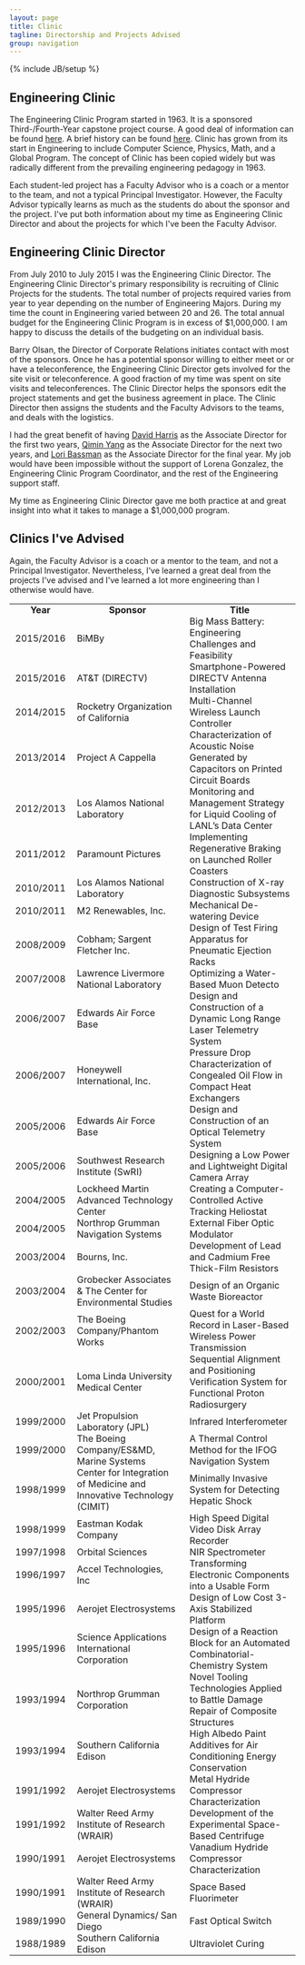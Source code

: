 ```yaml
---
layout: page
title: Clinic
tagline: Directorship and Projects Advised
group: navigation
---
```

{% include JB/setup %}

## Engineering Clinic
The Engineering Clinic Program started in 1963. It is a sponsored Third-/Fourth-Year capstone project course.
A good deal of information can be found [here](https://www.hmc.edu/clinic/).
A brief history can be found [here](https://www.hmc.edu/clinic/history-of-the-clinic-program/). Clinic 
has grown from its start in Engineering to include Computer Science, Physics, Math, and a
Global Program. The concept of Clinic has been copied widely but was radically different 
from the prevailing engineering pedagogy in 1963.

Each student-led project has a Faculty Advisor who is a coach or a mentor to the team,
and not a typical Principal Investigator. However, the Faculty Advisor typically learns
as much as the students do about the sponsor and the project. I've put both information about
my time as Engineering Clinic Director and about the projects for which I've been the Faculty Advisor.

## Engineering Clinic Director
From July 2010 to July 2015 I was the Engineering Clinic Director. The Engineering Clinic Director's
primary responsibility is recruiting of Clinic Projects for the students. The total number
of projects required varies from year to year depending on the number of Engineering Majors.
During my time the count in Engineering varied between 20 and 26. The total annual budget
for the Engineering Clinic Program is in excess of $1,000,000. I am happy to discuss the details
of the budgeting on an individual basis.

Barry Olsan, the Director of Corporate Relations initiates contact with most of the sponsors.
Once he has a potential sponsor willing to either meet or or have a teleconference, the
Engineering Clinic Director gets involved for the site visit or teleconference. A good
fraction of my time was spent on site visits and teleconferences. The Clinic Director 
helps the sponsors edit the project statements and get the business agreement in place.
The Clinic Director then assigns the students and the Faculty Advisors to the teams, and
deals with the logistics.

I had the great benefit of having [David Harris](http://pages.hmc.edu/harris/)
as the Associate Director for the first two
years, [Qimin Yang](https://www.hmc.edu/about-hmc/hmc-experts/yang-qimin/)
as the Associate Director for the next two years, and [Lori Bassman](http://pages.hmc.edu/bassman/) as
the Associate Director for the final year. My job would have been impossible without the support
of Lorena Gonzalez, the Engineering Clinic Program Coordinator, and the rest of the
Engineering support staff.

My time as Engineering Clinic Director gave me both practice at and great insight
into what it takes to manage a $1,000,000 program.

## Clinics I've Advised
Again, the Faculty Advisor  is a coach or a mentor to the team,
and not a  Principal Investigator. Nevertheless, I've learned a great deal from the projects I've
advised and I've learned a lot more engineering than I otherwise would have.

<style>
th, td {
    padding:  0px 10px;
}
</style>

<table>
	<tr>
		<th>Year</th> <th>Sponsor</th> <th>Title</th>
	</tr>
	<tr><td>2015/2016</td> <td>BiMBy</td> <td>Big Mass Battery: Engineering Challenges and Feasibility</td></tr>
	<tr><td>2015/2016</td> <td>AT&T (DIRECTV)</td> <td>Smartphone-Powered DIRECTV Antenna Installation</td></tr>
	<tr><td>2014/2015</td> <td>Rocketry Organization of California</td> <td>Multi-Channel Wireless Launch Controller</td></tr>
	<tr><td>2013/2014</td> <td>Project A Cappella</td> <td>Characterization of Acoustic Noise Generated by Capacitors on Printed Circuit Boards</td></tr>
	<tr>
		<td>2012/2013</td> <td>Los Alamos National Laboratory</td> <td>Monitoring and Management Strategy for Liquid Cooling of LANL’s Data Center</td>
	</tr>
	<tr>
		<td>2011/2012</td> <td>Paramount Pictures</td> <td>Implementing Regenerative Braking on Launched Roller Coasters</td>
	</tr>
	<tr>
		<td>2010/2011</td> <td>Los Alamos National Laboratory</td> <td>Construction of X-ray Diagnostic Subsystems</td>
	</tr>
	<tr>
		<td>2010/2011</td> <td>M2 Renewables, Inc.</td> <td>Mechanical De-watering Device</td>
	</tr>
	<tr>
		<td>2008/2009</td> <td>Cobham; Sargent Fletcher Inc.</td> <td>Design of Test Firing Apparatus for Pneumatic Ejection Racks</td>
	</tr>
	<tr>
		<td>2007/2008</td> <td>Lawrence Livermore National Laboratory</td> <td>Optimizing a Water-Based Muon Detecto</td>
	</tr>
	<tr>
		<td>2006/2007</td> <td>Edwards Air Force Base</td> <td>Design and Construction of a Dynamic Long Range Laser Telemetry System</td>
	</tr>
	<tr>
		<td>2006/2007</td> <td>Honeywell International, Inc.</td> <td>Pressure Drop Characterization of Congealed Oil Flow in Compact Heat Exchangers</td>
	</tr>
	<tr>
		<td>2005/2006</td> <td>Edwards Air Force Base</td> <td>Design and Construction of an Optical Telemetry System</td>
	</tr>
	<tr>
		<td>2005/2006</td> <td>Southwest Research Institute (SwRI)</td> <td>Designing a Low Power and Lightweight Digital Camera Array</td>
	</tr>
	<tr>
		<td>2004/2005</td> <td>Lockheed Martin Advanced Technology Center</td> <td>Creating a Computer-Controlled Active Tracking Heliostat</td>
	</tr>
	<tr>
		<td>2004/2005</td> <td>Northrop Grumman Navigation Systems</td> <td>External Fiber Optic Modulator</td>
	</tr>
	<tr>
		<td>2003/2004</td> <td>Bourns, Inc.</td> <td>Development of Lead and Cadmium Free Thick-Film Resistors</td>
	</tr>
	<tr>
		<td>2003/2004</td> <td>Grobecker Associates & The Center for Environmental Studies</td> <td>Design of an Organic Waste Bioreactor</td>
	</tr>
	<tr>
		<td>2002/2003</td> <td>The Boeing Company/Phantom Works</td> <td>Quest for a World Record in Laser-Based Wireless Power Transmission</td>
	</tr>
	<tr>
		<td>2000/2001</td> <td>Loma Linda University Medical Center</td> <td>Sequential Alignment and Positioning Verification System for Functional Proton Radiosurgery</td>
	</tr>
	<tr>
		<td>1999/2000</td> <td>Jet Propulsion Laboratory (JPL)</td> <td>Infrared Interferometer</td>
	</tr>
	<tr>
		<td>1999/2000</td> <td>The Boeing Company/ES&MD, Marine Systems</td> <td>A Thermal Control Method for the IFOG Navigation System</td>
	</tr>
	<tr>
		<td>1998/1999</td> <td>Center for Integration of Medicine and Innovative Technology (CIMIT)</td> <td>Minimally Invasive System for Detecting Hepatic Shock</td>
	</tr>
	<tr>
		<td>1998/1999</td> <td>Eastman Kodak Company</td> <td>High Speed Digital Video Disk Array Recorder</td>
	</tr>
	<tr>
		<td>1997/1998</td> <td>Orbital Sciences</td> <td>NIR Spectrometer</td>
	</tr>
	<tr>
		<td>1996/1997</td> <td>Accel Technologies, Inc</td> <td>Transforming Electronic Components into a Usable Form</td>
	</tr>
	<tr>
		<td>1995/1996</td> <td>Aerojet Electrosystems</td> <td>Design of Low Cost 3-Axis Stabilized Platform</td>
	</tr>
	<tr>
		<td>1995/1996</td> <td>Science Applications International Corporation</td> <td>Design of a Reaction Block for an Automated Combinatorial-Chemistry System</td>
	</tr>
	<tr>
		<td>1993/1994</td> <td>Northrop Grumman Corporation</td> <td>Novel Tooling Technologies Applied to Battle Damage Repair of Composite Structures</td>
	</tr>
	<tr>
		<td>1993/1994</td> <td>Southern California Edison</td> <td>High Albedo Paint Additives for Air Conditioning Energy Conservation</td>
	</tr>
	<tr>
		<td>1991/1992</td> <td>Aerojet Electrosystems</td> <td>Metal Hydride Compressor Characterization</td>
	</tr>
	<tr>
		<td>1991/1992</td> <td>Walter Reed Army Institute of Research (WRAIR)</td> <td>Development of the Experimental Space-Based Centrifuge</td>
	</tr>
	<tr>
		<td>1990/1991</td> <td>Aerojet Electrosystems</td> <td>Vanadium Hydride Compressor Characterization</td>
	</tr>
	<tr>
		<td>1990/1991</td> <td>Walter Reed Army Institute of Research (WRAIR)</td> <td>Space Based Fluorimeter</td>
	</tr>
	<tr>
		<td>1989/1990</td> <td>General Dynamics/ San Diego</td> <td>Fast Optical Switch</td>
	</tr>
	<tr>
		<td>1988/1989</td> <td>Southern California Edison</td> <td>Ultraviolet Curing</td>
	</tr>
</table>
